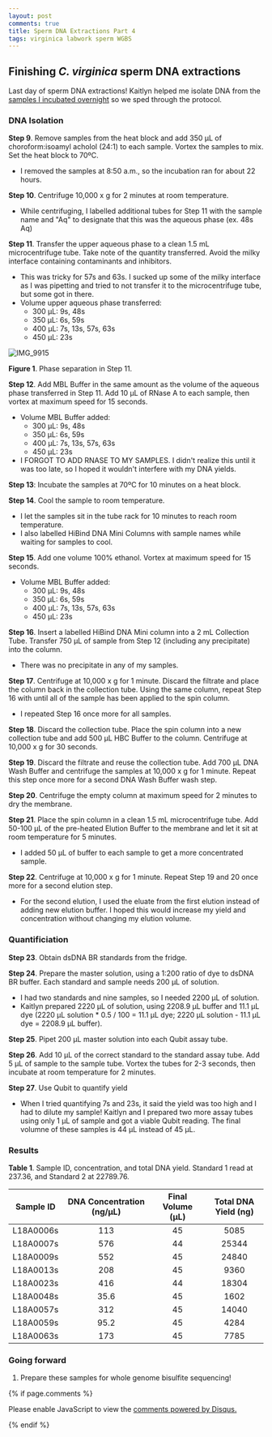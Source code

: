 ```yaml
---
layout: post
comments: true
title: Sperm DNA Extractions Part 4
tags: virginica labwork sperm WGBS
---
```


## Finishing *C. virginica* sperm DNA extractions

Last day of sperm DNA extractions! Kaitlyn helped me isolate DNA from the [samples I incubated overnight](https://yaaminiv.github.io/Sperm-DNA-Extractions-Part3/) so we sped through the protocol.

### DNA Isolation

**Step 9**. Remove samples from the heat block and add 350 µL of choroform:isoamyl acholol (24:1) to each sample. Vortex the samples to mix. Set the heat block to 70ºC.
  - I removed the samples at 8:50 a.m., so the incubation ran for about 22 hours.

**Step 10**. Centrifuge 10,000 x g for 2 minutes at room temperature.
  - While centrifuging, I labelled additional tubes for Step 11 with the sample name and "Aq" to designate that this was the aqueous phase (ex. 48s Aq)
  
**Step 11**. Transfer the upper aqueous phase to a clean 1.5 mL microcentrifuge tube. Take note of the quantity transferred. Avoid the milky interface containing contaminants and inhibitors.
  - This was tricky for 57s and 63s. I sucked up some of the milky interface as I was pipetting and tried to not transfer it to the microcentrifuge tube, but some got in there.
  - Volume upper aqueous phase transferred:
    - 300 µL: 9s, 48s
    - 350 µL: 6s, 59s
    - 400 µL: 7s, 13s, 57s, 63s
    - 450 µL: 23s
    
![IMG_9915](https://user-images.githubusercontent.com/22335838/54253743-d6136f00-450d-11e9-9d6c-c3004ab140eb.jpg)

**Figure 1**. Phase separation in Step 11.
  
**Step 12**. Add MBL Buffer in the same amount as the volume of the aqueous phase transferred in Step 11. Add 10 µL of RNase A to each sample, then vortex at maximum speed for 15 seconds.
  - Volume MBL Buffer added:
    - 300 µL: 9s, 48s
    - 350 µL: 6s, 59s
    - 400 µL: 7s, 13s, 57s, 63s
    - 450 µL: 23s
  - I FORGOT TO ADD RNASE TO MY SAMPLES. I didn't realize this until it was too late, so I hoped it wouldn't interfere with my DNA yields.
  
**Step 13**: Incubate the samples at 70ºC for 10 minutes on a heat block.

**Step 14**. Cool the sample to room temperature.
  - I let the samples sit in the tube rack for 10 minutes to reach room temperature.
  - I also labelled HiBind DNA Mini Columns with sample names while waiting for samples to cool.
  
**Step 15**. Add one volume 100% ethanol. Vortex at maximum speed for 15 seconds.
  - Volume MBL Buffer added:
    - 300 µL: 9s, 48s
    - 350 µL: 6s, 59s
    - 400 µL: 7s, 13s, 57s, 63s
    - 450 µL: 23s
  
**Step 16**. Insert a labelled HiBind DNA Mini column into a 2 mL Collection Tube. Transfer 750 µL of sample from Step 12 (including any precipitate) into the column.
   - There was no precipitate in any of my samples.
  
**Step 17**. Centrifuge at 10,000 x g for 1 minute. Discard the filtrate and place the column back in the collection tube. Using the same column, repeat Step 16 with until all of the sample has been applied to the spin column. 
  - I repeated Step 16 once more for all samples.
  
**Step 18**. Discard the collection tube. Place the spin column into a new collection tube and add 500 µL HBC Buffer to the column. Centrifuge at 10,000 x g for 30 seconds.

**Step 19**. Discard the filtrate and reuse the collection tube. Add 700 µL DNA Wash Buffer and centrifuge the samples at 10,000 x g for 1 minute. Repeat this step once more for a second DNA Wash Buffer wash step.

**Step 20**. Centrifuge the empty column at maximum speed for 2 minutes to dry the membrane.

**Step 21**. Place the spin column in a clean 1.5 mL microcentrifuge tube. Add 50-100 µL of the pre-heated Elution Buffer to the membrane and let it sit at room temperature for 5 minutes.
  - I added 50 µL of buffer to each sample to get a more concentrated sample.
  
**Step 22**. Centrifuge at 10,000 x g for 1 minute. Repeat Step 19 and 20 once more for a second elution step.
  - For the second elution, I used the eluate from the first elution instead of adding new elution buffer. I hoped this would increase my yield and concentration without changing my elution volume.

### Quantificiation

**Step 23**. Obtain dsDNA BR standards from the fridge.

**Step 24**. Prepare the master solution, using a 1:200 ratio of dye to dsDNA BR buffer. Each standard and sample needs 200 µL of solution.
  - I had two standards and nine samples, so I needed 2200 µL of solution.
  - Kaitlyn prepared 2220 µL of solution, using 2208.9 µL buffer and 11.1 µL dye (2220 µL solution * 0.5 / 100 = 11.1 µL dye; 2220 µL solution - 11.1 µL dye = 2208.9 µL buffer).

**Step 25**. Pipet 200 µL master solution into each Qubit assay tube.

**Step 26**. Add 10 µL of the correct standard to the standard assay tube. Add 5 µL of sample to the sample tube. Vortex the tubes for 2-3 seconds, then incubate at room temperature for 2 minutes.

**Step 27**. Use Qubit to quantify yield
  - When I tried quantifying 7s and 23s, it said the yield was too high and I had to dilute my sample! Kaitlyn and I prepared two more assay tubes using only 1 µL of sample and got a viable Qubit reading. The final volumne of these samples is 44 µL instead of 45 µL.

### Results

**Table 1**. Sample ID, concentration, and total DNA yield. Standard 1 read at 237.36, and Standard 2 at 22789.76.

| **Sample ID** | **DNA Concentration (ng/µL)** | **Final Volume (µL)** | **Total DNA Yield (ng)** |
|:-------------:|:-----------------------------:|:---------------------:|:------------------------:|
|   L18A0006s   |              113              |           45          |           5085           |
|   L18A0007s   |              576              |           44          |           25344          |
|   L18A0009s   |              552              |           45          |           24840          |
|   L18A0013s   |              208              |           45          |           9360           |
|   L18A0023s   |              416              |           44          |           18304          |
|   L18A0048s   |              35.6             |           45          |           1602           |
|   L18A0057s   |              312              |           45          |           14040          |
|   L18A0059s   |              95.2             |           45          |           4284           |
|   L18A0063s   |              173              |           45          |           7785           |

### Going forward

1. Prepare these samples for whole genome bisulfite sequencing!

{% if page.comments %}

<div id="disqus_thread"></div>
<script>

/**
*  RECOMMENDED CONFIGURATION VARIABLES: EDIT AND UNCOMMENT THE SECTION BELOW TO INSERT DYNAMIC VALUES FROM YOUR PLATFORM OR CMS.
*  LEARN WHY DEFINING THESE VARIABLES IS IMPORTANT: https://disqus.com/admin/universalcode/#configuration-variables*/
/*
var disqus_config = function () {
this.page.url = PAGE_URL;  // Replace PAGE_URL with your page's canonical URL variable
this.page.identifier = PAGE_IDENTIFIER; // Replace PAGE_IDENTIFIER with your page's unique identifier variable
};
*/
(function() { // DON'T EDIT BELOW THIS LINE
var d = document, s = d.createElement('script');
s.src = 'https://the-responsible-grad-student.disqus.com/embed.js';
s.setAttribute('data-timestamp', +new Date());
(d.head || d.body).appendChild(s);
})();
</script>
<noscript>Please enable JavaScript to view the <a href="https://disqus.com/?ref_noscript">comments powered by Disqus.</a></noscript>

{% endif %}

<script id="dsq-count-scr" src="//the-responsible-grad-student.disqus.com/count.js" async></script>

